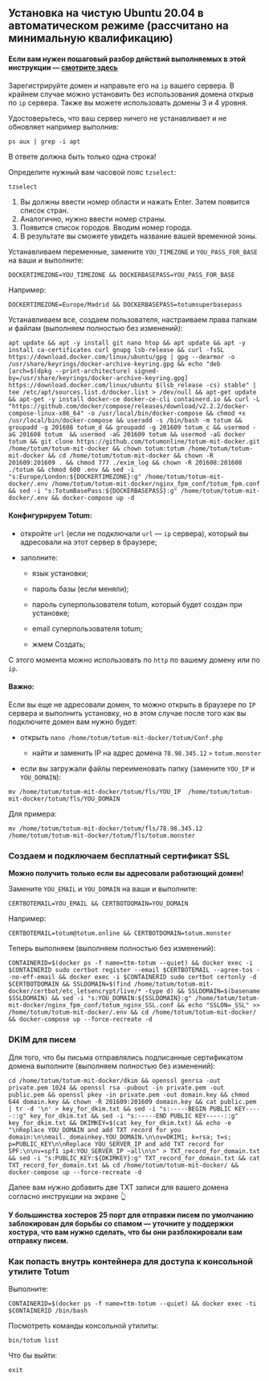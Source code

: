 ## Установка на чистую Ubuntu 20.04 в автоматическом режиме (рассчитано на минимальную квалификацию)

#### Если вам нужен пошаговый разбор действий выполняемых в этой инструкции — [смотрите здесь](https://github.com/totumonline/totum-mit-docker/blob/main/FULL_CONFIG_ON_CLEAR_UBUNTU_RU.md)


Зарегистрируйте домен и направьте его на `ip` вашего сервера. В крайнем случае можно установить без использования домена открыв по `ip` сервера. Также вы можете использовать домены 3 и 4 уровня.



Удостоверьтесь, что ваш сервер ничего не устанавливает и не обновляет например выполнив:

```
ps aux | grep -i apt
```

В ответе должна быть только одна строка!



Определите нужный вам часовой пояс `tzselect`:

```
tzselect
```

1. Вы должны ввести номер области и нажать Enter. Затем появится список стран.
2. Аналогично, нужно ввести номер страны.
3. Появится список городов. Вводим номер города.
4. В результате вы сможете увидеть название вашей временной зоны.



Устанавливаем переменные, замените `YOU_TIMEZONE` и `YOU_PASS_FOR_BASE` на ваши и выполните:

```
DOCKERTIMEZONE=YOU_TIMEZONE && DOCKERBASEPASS=YOU_PASS_FOR_BASE
```

Например:

```
DOCKERTIMEZONE=Europe/Madrid && DOCKERBASEPASS=totumsuperbasepass
```



Устанавливаем все, создаем пользователя, настраиваем права папкам и файлам (выполняем полностью без изменений):

```
apt update && apt -y install git nano htop && apt update && apt -y install ca-certificates curl gnupg lsb-release && curl -fsSL https://download.docker.com/linux/ubuntu/gpg | gpg --dearmor -o /usr/share/keyrings/docker-archive-keyring.gpg && echo "deb [arch=$(dpkg --print-architecture) signed-by=/usr/share/keyrings/docker-archive-keyring.gpg] https://download.docker.com/linux/ubuntu $(lsb_release -cs) stable" | tee /etc/apt/sources.list.d/docker.list > /dev/null && apt-get update && apt-get -y install docker-ce docker-ce-cli containerd.io && curl -L "https://github.com/docker/compose/releases/download/v2.2.2/docker-compose-linux-x86_64" -o /usr/local/bin/docker-compose && chmod +x /usr/local/bin/docker-compose && useradd -s /bin/bash -m totum && groupadd -g 201608 totum_d && groupadd -g 201609 totum_c && usermod -aG 201608 totum  && usermod -aG 201609 totum && usermod -aG docker totum && git clone https://github.com/totumonline/totum-mit-docker.git /home/totum/totum-mit-docker && chown totum:totum /home/totum/totum-mit-docker && cd /home/totum/totum-mit-docker && chown -R 201609:201609 . && chmod 777 ./exim_log && chown -R 201608:201608 ./totum && chmod 600 .env && sed -i "s:Europe/London:${DOCKERTIMEZONE}:g" /home/totum/totum-mit-docker/.env /home/totum/totum-mit-docker/nginx_fpm_conf/totum_fpm.conf && sed -i "s:TotumBasePass:${DOCKERBASEPASS}:g" /home/totum/totum-mit-docker/.env && docker-compose up -d
```



#### Конфигурируем Totum:

- откройте `url` (если не подключали `url` — `ip` сервера), который вы адресовали на этот сервер в браузере;

- заполните:

    - язык установки;

    - пароль базы (если меняли);

    - пароль суперпользователя totum, который будет создан при установке;

    - email суперпользователя totum;

    - жмем Создать;

С этого момента можно использовать по `http` по вашему домену или по `ip`.

#### Важно:

Если вы еще не адресовали домен, то можно открыть в браузере по `IP` сервера и выполнить установку, но в этом случае после того как вы подключите домен вам нужно будет:

- открыть `nano /home/totum/totum-mit-docker/totum/Conf.php` 

    - найти и заменить IP на адрес домена `78.98.345.12` `>` `totum.monster`

- если вы загружали файлы переименовать папку (замените `YOU_IP` и `YOU_DOMAIN`):

```
mv /home/totum/totum-mit-docker/totum/fls/YOU_IP  /home/totum/totum-mit-docker/totum/fls/YOU_DOMAIN
```

Для примера:

```
mv /home/totum/totum-mit-docker/totum/fls/78.98.345.12  /home/totum/totum-mit-docker/totum/fls/totum.monster
```



### Создаем и подключаем бесплатный сертификат SSL

**Можно получить только если вы адресовали работающий домен!**

Замените `YOU_EMAIL` и `YOU_DOMAIN` на ваши и выполните:

```
CERTBOTEMAIL=YOU_EMAIL && CERTBOTDOMAIN=YOU_DOMAIN
```

Например:

```
CERTBOTEMAIL=totum@totum.online && CERTBOTDOMAIN=totum.monster
```


Теперь выполняем (выполняем полностью без изменений):

```
CONTAINERID=$(docker ps -f name=ttm-totum --quiet) && docker exec -i $CONTAINERID sudo certbot register --email $CERTBOTEMAIL --agree-tos --no-eff-email && docker exec -i $CONTAINERID sudo certbot certonly -d $CERTBOTDOMAIN && SSLDOMAIN=$(find /home/totum/totum-mit-docker/certbot/etc_letsencrypt/live/* -type d) && SSLDOMAIN=$(basename $SSLDOMAIN) && sed -i "s:YOU_DOMAIN:${SSLDOMAIN}:g" /home/totum/totum-mit-docker/nginx_fpm_conf/totum_nginx_SSL.conf && echo "SSLON=_SSL" >> /home/totum/totum-mit-docker/.env && cd /home/totum/totum-mit-docker/ && docker-compose up --force-recreate -d
```


### DKIM для писем

Для того, что бы письма отправлялись подписанные сертификатом домена выполните (выполняем полностью без изменений):

```
cd /home/totum/totum-mit-docker/dkim && openssl genrsa -out private.pem 1024 && openssl rsa -pubout -in private.pem -out public.pem && openssl pkey -in private.pem -out domain.key && chmod 644 domain.key && chown -R 201609:201609 domain.key && cat public.pem | tr -d '\n' > key_for_dkim.txt && sed -i "s:-----BEGIN PUBLIC KEY-----::g" key_for_dkim.txt && sed -i "s:-----END PUBLIC KEY-----::g" key_for_dkim.txt && DKIMKEY=$(cat key_for_dkim.txt) && echo -e "\nReplace YOU_DOMAIN and add TXT record for you domain:\n\nmail._domainkey.YOU_DOMAIN.\n\nv=DKIM1; k=rsa; t=s; p=PUBLIC_KEY\n\nReplace YOU_SERVER_IP and add TXT record for SPF:\n\nv=spf1 ip4:YOU_SERVER_IP ~all\n\n" > TXT_record_for_domain.txt && sed -i "s:PUBLIC_KEY:${DKIMKEY}:g" TXT_record_for_domain.txt && cat TXT_record_for_domain.txt && cd /home/totum/totum-mit-docker/ && docker-compose up --force-recreate -d
```

Далее вам нужно добавить две TXT записи для вашего домена согласно инструкции на экране 👆

**У большинства хостеров 25 порт для отправки писем по умолчанию заблокирован для борьбы со спамом — уточните у поддержки хостура, что вам нужно сделать, что бы они разблокировали вам отправку писем.**


### Как попасть внутрь контейнера для доступа к консольной утилите Totum

Выполните:

```
CONTAINERID=$(docker ps -f name=ttm-totum --quiet) && docker exec -ti $CONTAINERID /bin/bash
```

Посмотреть команды консольной утилиты:

```
bin/totum list
```

Что бы выйти:

```
exit
```

